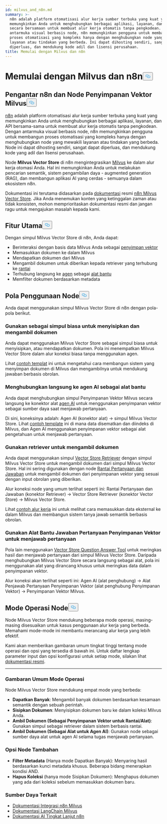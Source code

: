 ```yaml
---
id: milvus_and_n8n.md
summary: >-
  n8n adalah platform otomatisasi alur kerja sumber terbuka yang kuat yang
  memungkinkan Anda untuk menghubungkan berbagai aplikasi, layanan, dan API
  secara bersamaan untuk membuat alur kerja otomatis tanpa pengkodean. Dengan
  antarmuka visual berbasis node, n8n memungkinkan pengguna untuk membangun
  proses otomatisasi yang kompleks hanya dengan menghubungkan node yang mewakili
  layanan atau tindakan yang berbeda. Ini dapat dihosting sendiri, sangat dapat
  diperluas, dan mendukung kode adil dan lisensi perusahaan.
title: Memulai dengan Milvus dan n8n
---
```

<h1 id="Getting-Started-with-Milvus-and-n8n" class="common-anchor-header">Memulai dengan Milvus dan n8n<button data-href="#Getting-Started-with-Milvus-and-n8n" class="anchor-icon" translate="no">
      <svg translate="no"
        aria-hidden="true"
        focusable="false"
        height="20"
        version="1.1"
        viewBox="0 0 16 16"
        width="16"
      >
        <path
          fill="#0092E4"
          fill-rule="evenodd"
          d="M4 9h1v1H4c-1.5 0-3-1.69-3-3.5S2.55 3 4 3h4c1.45 0 3 1.69 3 3.5 0 1.41-.91 2.72-2 3.25V8.59c.58-.45 1-1.27 1-2.09C10 5.22 8.98 4 8 4H4c-.98 0-2 1.22-2 2.5S3 9 4 9zm9-3h-1v1h1c1 0 2 1.22 2 2.5S13.98 12 13 12H9c-.98 0-2-1.22-2-2.5 0-.83.42-1.64 1-2.09V6.25c-1.09.53-2 1.84-2 3.25C6 11.31 7.55 13 9 13h4c1.45 0 3-1.69 3-3.5S14.5 6 13 6z"
        ></path>
      </svg>
    </button></h1><h2 id="Introduction-to-n8n-and-the-Milvus-Vector-Store-Node" class="common-anchor-header">Pengantar n8n dan Node Penyimpanan Vektor Milvus<button data-href="#Introduction-to-n8n-and-the-Milvus-Vector-Store-Node" class="anchor-icon" translate="no">
      <svg translate="no"
        aria-hidden="true"
        focusable="false"
        height="20"
        version="1.1"
        viewBox="0 0 16 16"
        width="16"
      >
        <path
          fill="#0092E4"
          fill-rule="evenodd"
          d="M4 9h1v1H4c-1.5 0-3-1.69-3-3.5S2.55 3 4 3h4c1.45 0 3 1.69 3 3.5 0 1.41-.91 2.72-2 3.25V8.59c.58-.45 1-1.27 1-2.09C10 5.22 8.98 4 8 4H4c-.98 0-2 1.22-2 2.5S3 9 4 9zm9-3h-1v1h1c1 0 2 1.22 2 2.5S13.98 12 13 12H9c-.98 0-2-1.22-2-2.5 0-.83.42-1.64 1-2.09V6.25c-1.09.53-2 1.84-2 3.25C6 11.31 7.55 13 9 13h4c1.45 0 3-1.69 3-3.5S14.5 6 13 6z"
        ></path>
      </svg>
    </button></h2><p><a href="https://n8n.io/">n8n</a> adalah platform otomatisasi alur kerja sumber terbuka yang kuat yang memungkinkan Anda untuk menghubungkan berbagai aplikasi, layanan, dan API bersama-sama untuk membuat alur kerja otomatis tanpa pengkodean. Dengan antarmuka visual berbasis node, n8n memungkinkan pengguna untuk membangun proses otomatisasi yang kompleks hanya dengan menghubungkan node yang mewakili layanan atau tindakan yang berbeda. Node ini dapat dihosting sendiri, sangat dapat diperluas, dan mendukung kode yang adil dan lisensi perusahaan.</p>
<p>Node <strong>Milvus Vector Store</strong> di n8n mengintegrasikan <a href="https://milvus.io/">Milvus</a> ke dalam alur kerja otomasi Anda. Hal ini memungkinkan Anda untuk melakukan pencarian semantik, sistem pengambilan daya - augmented generation (RAG), dan membangun aplikasi AI yang cerdas - semuanya dalam ekosistem n8n.</p>
<p>Dokumentasi ini terutama didasarkan pada <a href="https://docs.n8n.io/integrations/builtin/cluster-nodes/root-nodes/n8n-nodes-langchain.vectorstoremilvus/">dokumentasi</a> resmi <a href="https://docs.n8n.io/integrations/builtin/cluster-nodes/root-nodes/n8n-nodes-langchain.vectorstoremilvus/">n8n Milvus Vector Store</a>. Jika Anda menemukan konten yang ketinggalan zaman atau tidak konsisten, mohon memprioritaskan dokumentasi resmi dan jangan ragu untuk mengajukan masalah kepada kami.</p>
<h2 id="Key-Features" class="common-anchor-header">Fitur Utama<button data-href="#Key-Features" class="anchor-icon" translate="no">
      <svg translate="no"
        aria-hidden="true"
        focusable="false"
        height="20"
        version="1.1"
        viewBox="0 0 16 16"
        width="16"
      >
        <path
          fill="#0092E4"
          fill-rule="evenodd"
          d="M4 9h1v1H4c-1.5 0-3-1.69-3-3.5S2.55 3 4 3h4c1.45 0 3 1.69 3 3.5 0 1.41-.91 2.72-2 3.25V8.59c.58-.45 1-1.27 1-2.09C10 5.22 8.98 4 8 4H4c-.98 0-2 1.22-2 2.5S3 9 4 9zm9-3h-1v1h1c1 0 2 1.22 2 2.5S13.98 12 13 12H9c-.98 0-2-1.22-2-2.5 0-.83.42-1.64 1-2.09V6.25c-1.09.53-2 1.84-2 3.25C6 11.31 7.55 13 9 13h4c1.45 0 3-1.69 3-3.5S14.5 6 13 6z"
        ></path>
      </svg>
    </button></h2><p>Dengan simpul Milvus Vector Store di n8n, Anda dapat:</p>
<ul>
<li>Berinteraksi dengan basis data Milvus Anda sebagai <a href="https://docs.n8n.io/glossary/#ai-vector-store">penyimpan vektor</a></li>
<li>Memasukkan dokumen ke dalam Milvus</li>
<li>Mendapatkan dokumen dari Milvus</li>
<li>Mengambil dokumen untuk diberikan kepada retriever yang terhubung ke <a href="https://docs.n8n.io/glossary/#ai-chain">rantai</a></li>
<li>Terhubung langsung ke <a href="https://docs.n8n.io/glossary/#ai-agent">agen</a> sebagai <a href="https://docs.n8n.io/glossary/#ai-tool">alat bantu</a></li>
<li>Memfilter dokumen berdasarkan metadata</li>
</ul>
<h2 id="Node-Usage-Patterns" class="common-anchor-header">Pola Penggunaan Node<button data-href="#Node-Usage-Patterns" class="anchor-icon" translate="no">
      <svg translate="no"
        aria-hidden="true"
        focusable="false"
        height="20"
        version="1.1"
        viewBox="0 0 16 16"
        width="16"
      >
        <path
          fill="#0092E4"
          fill-rule="evenodd"
          d="M4 9h1v1H4c-1.5 0-3-1.69-3-3.5S2.55 3 4 3h4c1.45 0 3 1.69 3 3.5 0 1.41-.91 2.72-2 3.25V8.59c.58-.45 1-1.27 1-2.09C10 5.22 8.98 4 8 4H4c-.98 0-2 1.22-2 2.5S3 9 4 9zm9-3h-1v1h1c1 0 2 1.22 2 2.5S13.98 12 13 12H9c-.98 0-2-1.22-2-2.5 0-.83.42-1.64 1-2.09V6.25c-1.09.53-2 1.84-2 3.25C6 11.31 7.55 13 9 13h4c1.45 0 3-1.69 3-3.5S14.5 6 13 6z"
        ></path>
      </svg>
    </button></h2><p>Anda dapat menggunakan simpul Milvus Vector Store di n8n dengan pola-pola berikut.</p>
<h3 id="Use-as-a-regular-node-to-insert-and-retrieve-documents" class="common-anchor-header">Gunakan sebagai simpul biasa untuk menyisipkan dan mengambil dokumen</h3><p>Anda dapat menggunakan Milvus Vector Store sebagai simpul biasa untuk menyisipkan, atau mendapatkan dokumen. Pola ini menempatkan Milvus Vector Store dalam alur koneksi biasa tanpa menggunakan agen.</p>
<p>Lihat <a href="https://n8n.io/workflows/3573-create-a-rag-system-with-paul-essays-milvus-and-openai-for-cited-answers/">contoh templat</a> ini untuk mengetahui cara membangun sistem yang menyimpan dokumen di Milvus dan mengambilnya untuk mendukung jawaban berbasis obrolan.</p>
<h3 id="Connect-directly-to-an-AI-agent-as-a-tool" class="common-anchor-header">Menghubungkan langsung ke agen AI sebagai alat bantu</h3><p>Anda dapat menghubungkan simpul Penyimpanan Vektor Milvus secara langsung ke konektor alat <a href="https://docs.n8n.io/integrations/builtin/cluster-nodes/root-nodes/n8n-nodes-langchain.agent/">agen AI</a> untuk menggunakan penyimpanan vektor sebagai sumber daya saat menjawab pertanyaan.</p>
<p>Di sini, koneksinya adalah: Agen AI (konektor alat) -&gt; simpul Milvus Vector Store. Lihat <a href="https://n8n.io/workflows/3576-paul-graham-essay-search-and-chat-with-milvus-vector-database/">contoh template</a> ini di mana data disematkan dan diindeks di Milvus, dan Agen AI menggunakan penyimpanan vektor sebagai alat pengetahuan untuk menjawab pertanyaan.</p>
<h3 id="Use-a-retriever-to-fetch-documents" class="common-anchor-header">Gunakan retriever untuk mengambil dokumen</h3><p>Anda dapat menggunakan simpul <a href="https://docs.n8n.io/integrations/builtin/cluster-nodes/sub-nodes/n8n-nodes-langchain.retrievervectorstore/">Vector Store Retriever</a> dengan simpul Milvus Vector Store untuk mengambil dokumen dari simpul Milvus Vector Store. Hal ini sering digunakan dengan node <a href="https://docs.n8n.io/integrations/builtin/cluster-nodes/root-nodes/n8n-nodes-langchain.chainretrievalqa/">Rantai Pertanyaan dan Jawaban</a> untuk mengambil dokumen dari penyimpanan vektor yang sesuai dengan input obrolan yang diberikan.</p>
<p>Alur koneksi node yang umum terlihat seperti ini: Rantai Pertanyaan dan Jawaban (konektor Retriever) -&gt; Vector Store Retriever (konektor Vector Store) -&gt; Milvus Vector Store.</p>
<p>Lihat <a href="https://n8n.io/workflows/3574-create-a-paul-graham-essay-qanda-system-with-openai-and-milvus-vector-database/">contoh alur kerja</a> ini untuk melihat cara memasukkan data eksternal ke dalam Milvus dan membangun sistem tanya jawab semantik berbasis obrolan.</p>
<h3 id="Use-the-Vector-Store-Question-Answer-Tool-to-answer-questions" class="common-anchor-header">Gunakan Alat Bantu Jawaban Pertanyaan Penyimpanan Vektor untuk menjawab pertanyaan</h3><p>Pola lain menggunakan <a href="https://docs.n8n.io/integrations/builtin/cluster-nodes/sub-nodes/n8n-nodes-langchain.toolvectorstore/">Vector Store Question Answer Tool</a> untuk meringkas hasil dan menjawab pertanyaan dari simpul Milvus Vector Store. Daripada menghubungkan Milvus Vector Store secara langsung sebagai alat, pola ini menggunakan alat yang dirancang khusus untuk meringkas data dalam penyimpanan vektor.</p>
<p>Alur koneksi akan terlihat seperti ini: Agen AI (alat penghubung) -&gt; Alat Penjawab Pertanyaan Penyimpanan Vektor (alat penghubung Penyimpanan Vektor) -&gt; Penyimpanan Vektor Milvus.</p>
<h2 id="Node-Operation-Modes" class="common-anchor-header">Mode Operasi Node<button data-href="#Node-Operation-Modes" class="anchor-icon" translate="no">
      <svg translate="no"
        aria-hidden="true"
        focusable="false"
        height="20"
        version="1.1"
        viewBox="0 0 16 16"
        width="16"
      >
        <path
          fill="#0092E4"
          fill-rule="evenodd"
          d="M4 9h1v1H4c-1.5 0-3-1.69-3-3.5S2.55 3 4 3h4c1.45 0 3 1.69 3 3.5 0 1.41-.91 2.72-2 3.25V8.59c.58-.45 1-1.27 1-2.09C10 5.22 8.98 4 8 4H4c-.98 0-2 1.22-2 2.5S3 9 4 9zm9-3h-1v1h1c1 0 2 1.22 2 2.5S13.98 12 13 12H9c-.98 0-2-1.22-2-2.5 0-.83.42-1.64 1-2.09V6.25c-1.09.53-2 1.84-2 3.25C6 11.31 7.55 13 9 13h4c1.45 0 3-1.69 3-3.5S14.5 6 13 6z"
        ></path>
      </svg>
    </button></h2><p>Node Milvus Vector Store mendukung beberapa mode operasi, masing-masing disesuaikan untuk kasus penggunaan alur kerja yang berbeda. Memahami mode-mode ini membantu merancang alur kerja yang lebih efektif.</p>
<p>Kami akan memberikan gambaran umum tingkat tinggi tentang mode operasi dan opsi yang tersedia di bawah ini. Untuk daftar lengkap parameter input dan opsi konfigurasi untuk setiap mode, silakan lihat <a href="https://docs.n8n.io/integrations/builtin/cluster-nodes/root-nodes/n8n-nodes-langchain.vectorstoremilvus/">dokumentasi resmi</a>.</p>
<hr>
<h3 id="Operation-Modes-Overview" class="common-anchor-header">Gambaran Umum Mode Operasi</h3><p>Node Milvus Vector Store mendukung empat mode yang berbeda:</p>
<ul>
<li><strong>Dapatkan Banyak</strong>: Mengambil banyak dokumen berdasarkan kesamaan semantik dengan sebuah perintah.</li>
<li><strong>Sisipkan Dokumen</strong>: Menyisipkan dokumen baru ke dalam koleksi Milvus Anda.</li>
<li><strong>Ambil Dokumen (Sebagai Penyimpanan Vektor untuk Rantai/Alat)</strong>: Gunakan simpul sebagai retriever dalam sistem berbasis rantai.</li>
<li><strong>Ambil Dokumen (Sebagai Alat untuk Agen AI)</strong>: Gunakan node sebagai sumber daya alat untuk agen AI selama tugas menjawab pertanyaan.</li>
</ul>
<h3 id="Additional-Node-Options" class="common-anchor-header">Opsi Node Tambahan</h3><ul>
<li><strong>Filter Metadata</strong> (Hanya mode Dapatkan Banyak): Menyaring hasil berdasarkan kunci metadata khusus. Beberapa bidang menerapkan kondisi AND.</li>
<li><strong>Hapus Koleksi</strong> (hanya mode Sisipkan Dokumen): Menghapus dokumen yang ada dari koleksi sebelum memasukkan dokumen baru.</li>
</ul>
<h3 id="Related-Resources" class="common-anchor-header">Sumber Daya Terkait</h3><ul>
<li><a href="https://docs.n8n.io/integrations/builtin/cluster-nodes/root-nodes/n8n-nodes-langchain.vectorstoremilvus/">Dokumentasi Integrasi n8n Milvus</a></li>
<li><a href="https://js.langchain.com/docs/integrations/vectorstores/milvus/">Dokumentasi LangChain Milvus</a></li>
<li><a href="https://docs.n8n.io/advanced-ai/">Dokumentasi AI Tingkat Lanjut n8n</a></li>
</ul>
